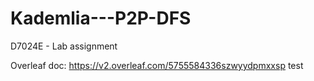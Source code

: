 # Kademlia---P2P-DFS
D7024E - Lab assignment

Overleaf doc: https://v2.overleaf.com/5755584336szwyydpmxxsp
test
